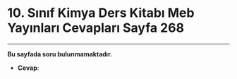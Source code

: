 # 10. Sınıf Kimya Ders Kitabı Meb Yayınları Cevapları Sayfa 268

---

**Bu sayfada soru bulunmamaktadır.**

-   **Cevap**:
